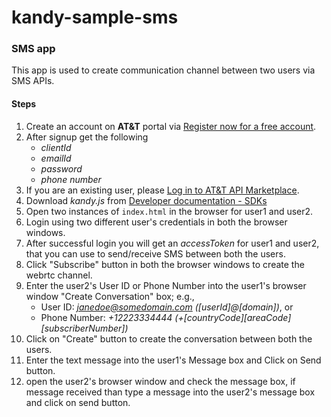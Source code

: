 # kandy-sample-sms

### SMS app

This app is used to create communication channel between two users via SMS APIs.

#### Steps 

1. Create an account on **AT&T** portal via [Register now for a free account](https://apimarket.att.com/signup).
2. After signup get the following 
	- *clientId* 
	- *emailId* 
	- *password*
	- *phone number*
3. If you are an existing user, please [Log in to AT&T API Marketplace](https://apimarket.att.com/login).
4. Download *kandy.js* from [Developer documentation - SDKs](https://apimarket.att.com/developer/sdks/javascript)
5. Open two instances of ```index.html``` in the browser for user1 and user2.
6. Login using two different user's credentials in both the browser windows.
7. After successful login you will get an *accessToken* for user1 and user2, that you can use to send/receive SMS between both the users.
8. Click "Subscribe" button in both the browser windows to create the webrtc channel.
9. Enter the user2's User ID or Phone Number into the user1's browser window "Create Conversation" box; e.g.,
	- User ID: *janedoe@somedomain.com ([userId]@[domain])*, or
	- Phone Number: *+12223334444 (+[countryCode][areaCode][subscriberNumber])*
10. Click on "Create" button to create the conversation between both the users.
11. Enter the text message into the user1's Message box and Click on Send button.
12. open the user2's browser window and check the message box, if message received than type a message into the user2's message box and click on send button.
